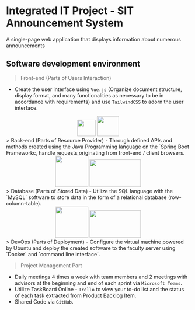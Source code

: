 # Integrated IT Project - SIT Announcement System
A single-page web application that displays information about numerous announcements

## Software development environment

> Front-end (Parts of Users Interaction)
- Create the user interface using `Vue.js` (Organize document structure, display format, and many functionalities as necessary to be in accordance with requirements) and use `TailwindCSS` to adorn the user interface.

<div align="center">
<img src="https://static-00.iconduck.com/assets.00/vue-js-icon-2048x1766-btrgkrhi.png" width="50" height="45"> 
<img src="https://velog.velcdn.com/images/diso592/post/8c07ebac-2637-48b8-ae55-41915e2e30bf/image.png" width="60" height="55">
</div>
> Back-end (Parts of Resource Provider)
- Through defined APIs and methods created using the Java Programming language on the `Spring Boot Frameworkc, handle requests originating from front-end / client browsers.
<div align="center">
<img src="https://static.vecteezy.com/system/resources/previews/022/101/050/original/java-logo-transparent-free-png.png" width="90" height="85"> 
<img src="https://miro.medium.com/v2/resize:fit:700/0*iD7UPcCzaDrqadk9.png" width="140" height="75">
</div>
> Database (Parts of Stored Data)
- Utilize the SQL language with the `MySQL` software to store data in the form of a relational database (row-column-table).
<div align="center">
<img src="https://static.vecteezy.com/system/resources/previews/022/101/050/original/java-logo-transparent-free-png.png" width="90" height="85"> 
<img src="https://miro.medium.com/v2/resize:fit:700/0*iD7UPcCzaDrqadk9.png" width="140" height="75">
</div>
> DevOps (Parts of Deployment)
- Configure the virtual machine powered by Ubuntu and deploy the created software to the faculty server using `Docker` and `command line interface`.

> Project Management Part
- Daily meetings 4 times a week with team members and 2 meetings with advisors at the beginning and end of each sprint via `Microsoft Teams`.
- Utilize TaskBoard Online - `Trello` to view your to-do list and the status of each task extracted from Product Backlog Item.
- Shared Code via `GitHub`.

